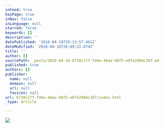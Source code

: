 ```yaml
---
inFeed: true
hasPage: true
inNav: false
inLanguage: null
starred: false
keywords: []
description: ''
datePublished: '2016-04-18T20:13:57.461Z'
dateModified: '2016-04-18T20:09:22.074Z'
title: ''
author: []
sourcePath: _posts/2016-04-18-6728c17f-f46e-48aa-9075-e07e2984c387.md
published: true
authors: []
publisher:
  name: null
  domain: null
  url: null
  favicon: null
url: 6728c17f-f46e-48aa-9075-e07e2984c387/index.html
_type: Article

---
```

![](https://the-grid-user-content.s3-us-west-2.amazonaws.com/e2153fa6-1e9f-4ed9-a830-73448ad0a8f3.jpg)